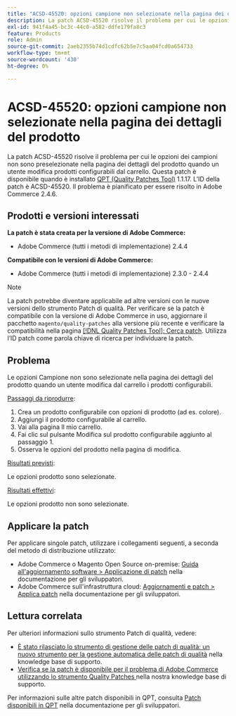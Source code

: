 ```yaml
---
title: "ACSD-45520: opzioni campione non selezionate nella pagina dei dettagli del prodotto"
description: La patch ACSD-45520 risolve il problema per cui le opzioni dei campioni non sono preselezionate nella pagina dei dettagli del prodotto quando un utente modifica prodotti configurabili dal carrello. Questa patch è disponibile quando è installato [Quality Patches Tool (QPT)](/help/announcements/adobe-commerce-announcements/magento-quality-patches-released-new-tool-to-self-serve-quality-patches.md) 1.1.17. L’ID della patch è ACSD-45520. Il problema è pianificato per essere risolto in Adobe Commerce 2.4.6.
exl-id: 941f4a45-bc3c-44c0-a582-ddfe179fa8c3
feature: Products
role: Admin
source-git-commit: 2aeb2355b74d1cdfc62b5e7c5aa04fcd0a654733
workflow-type: tm+mt
source-wordcount: '430'
ht-degree: 0%

---
```


# ACSD-45520: opzioni campione non selezionate nella pagina dei dettagli del prodotto

La patch ACSD-45520 risolve il problema per cui le opzioni dei campioni non sono preselezionate nella pagina dei dettagli del prodotto quando un utente modifica prodotti configurabili dal carrello. Questa patch è disponibile quando è installato [QPT (Quality Patches Tool)](/help/announcements/adobe-commerce-announcements/magento-quality-patches-released-new-tool-to-self-serve-quality-patches.md) 1.1.17. L’ID della patch è ACSD-45520. Il problema è pianificato per essere risolto in Adobe Commerce 2.4.6.

## Prodotti e versioni interessati

**La patch è stata creata per la versione di Adobe Commerce:**

* Adobe Commerce (tutti i metodi di implementazione) 2.4.4

**Compatibile con le versioni di Adobe Commerce:**

* Adobe Commerce (tutti i metodi di implementazione) 2.3.0 - 2.4.4

>[!NOTE]
>
>La patch potrebbe diventare applicabile ad altre versioni con le nuove versioni dello strumento Patch di qualità. Per verificare se la patch è compatibile con la versione di Adobe Commerce in uso, aggiornare il pacchetto `magento/quality-patches` alla versione più recente e verificare la compatibilità nella pagina [[!DNL Quality Patches Tool]: Cerca patch](https://experienceleague.adobe.com/tools/commerce-quality-patches/index.html). Utilizza l’ID patch come parola chiave di ricerca per individuare la patch.

## Problema

Le opzioni Campione non sono selezionate nella pagina dei dettagli del prodotto quando un utente modifica dal carrello i prodotti configurabili.

<u>Passaggi da riprodurre</u>:

1. Crea un prodotto configurabile con opzioni di prodotto (ad es. colore).
1. Aggiungi il prodotto configurabile al carrello.
1. Vai alla pagina Il mio carrello.
1. Fai clic sul pulsante Modifica sul prodotto configurabile aggiunto al passaggio 1.
1. Osserva le opzioni del prodotto nella pagina di modifica.

<u>Risultati previsti</u>:

Le opzioni prodotto sono selezionate.

<u>Risultati effettivi</u>:

Le opzioni prodotto non sono selezionate.

## Applicare la patch

Per applicare singole patch, utilizzare i collegamenti seguenti, a seconda del metodo di distribuzione utilizzato:

* Adobe Commerce o Magento Open Source on-premise: [Guida all&#39;aggiornamento software > Applicazione di patch](https://experienceleague.adobe.com/en/docs/commerce-operations/tools/quality-patches-tool/usage) nella documentazione per gli sviluppatori.
* Adobe Commerce sull&#39;infrastruttura cloud: [Aggiornamenti e patch > Applica patch](https://experienceleague.adobe.com/en/docs/commerce-cloud-service/user-guide/develop/upgrade/apply-patches) nella documentazione per gli sviluppatori.

## Lettura correlata

Per ulteriori informazioni sullo strumento Patch di qualità, vedere:

* [È stato rilasciato lo strumento di gestione delle patch di qualità: un nuovo strumento per la gestione automatica delle patch di qualità](/help/announcements/adobe-commerce-announcements/magento-quality-patches-released-new-tool-to-self-serve-quality-patches.md) nella knowledge base di supporto.
* [Verifica se la patch è disponibile per il problema di Adobe Commerce utilizzando lo strumento Quality Patches ](/help/support-tools/patches-available-in-qpt-tool/check-patch-for-magento-issue-with-magento-quality-patches.md) nella nostra knowledge base di supporto.

Per informazioni sulle altre patch disponibili in QPT, consulta [Patch disponibili in QPT](https://experienceleague.adobe.com/tools/commerce-quality-patches/index.html) nella documentazione per gli sviluppatori.
